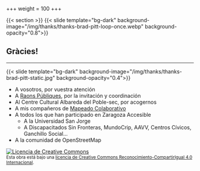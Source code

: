 +++
weight = 100
+++


{{< section >}}
{{< slide template="bg-dark" background-image="/img/thanks/thanks-brad-pitt-loop-once.webp" background-opacity="0.8">}}

## Gràcies!

---

{{< slide template="bg-dark" background-image="/img/thanks/thanks-brad-pitt-static.jpg" background-opacity="0.4">}}

* A vosotros, por vuestra atención
* A [Raons Públiques](http://raonspubliques.org/), por la invitación y coordinación
* Al Centre Cultural Albareda del Poble-sec, por acogernos
* A mis compañeros de [Mapeado Colaborativo](https://mapcolabora.org)
* A todos los que han participado en Zaragoza Accesible
  - A la Universidad San Jorge
  - A Discapacitados Sin Fronteras, MundoCrip, AAVV, Centros Cívicos, Ganchillo Social...
* A la comunidad de OpenStreetMap


<a rel="license" href="http://creativecommons.org/licenses/by-sa/4.0/"><img alt="Licencia de Creative Commons" style="border-width:0" src="https://i.creativecommons.org/l/by-sa/4.0/88x31.png" /></a><br /><small>Esta obra está bajo una <a rel="license" href="http://creativecommons.org/licenses/by-sa/4.0/">licencia de Creative Commons Reconocimiento-CompartirIgual 4.0 Internacional</a>.</small>
